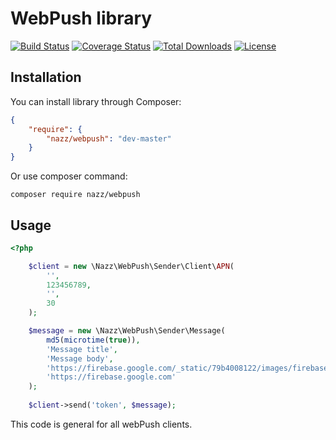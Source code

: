 WebPush library
=========

[![Build Status](https://travis-ci.org/Kaznadzey/WebPush.svg?branch=master)](https://travis-ci.org/Kaznadzey/WebPush)
[![Coverage Status](https://coveralls.io/repos/github/Kaznadzey/WebPush/badge.svg?branch=master)](https://coveralls.io/github/Kaznadzey/WebPush?branch=master)
[![Total Downloads](https://poser.pugx.org/nazz/webpush/downloads)](https://packagist.org/packages/nazz/webpush)
[![License](https://poser.pugx.org/nazz/webpush/license)](https://packagist.org/packages/nazz/webpush)

Installation
------------

You can install library through Composer:
```json
{
    "require": {
        "nazz/webpush": "dev-master"
    }
}
```

Or use composer command:

```console
composer require nazz/webpush
```


Usage
------------

```php
<?php

    $client = new \Nazz\WebPush\Sender\Client\APN(
        '',
        123456789,
        '',
        30
    );

    $message = new \Nazz\WebPush\Sender\Message(
        md5(microtime(true)),
        'Message title',
        'Message body',
        'https://firebase.google.com/_static/79b4008122/images/firebase/lockup.png',
        'https://firebase.google.com'
    );
    
    $client->send('token', $message);
```

This code is general for all webPush clients.
